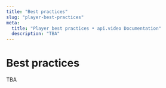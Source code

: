 ```yaml
---
title: "Best practices"
slug: "player-best-practices"
meta: 
  title: "Player best practices • api.video Documentation"
  description: "TBA"
---
```


Best practices
==========

TBA